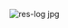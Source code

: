 ![res-log jpg](https://github.com/muhammedaslamshah/loginpage_design/assets/119589957/f24c5df5-2d64-4f48-914b-6c3eadac0742)
